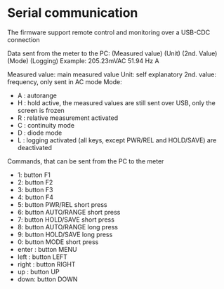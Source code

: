 # Serial communication

The firmware support remote control and monitoring over a USB-CDC connection

Data sent from the meter to the PC:
(Measured value) (Unit) (2nd. Value) (Mode) (Logging)
Example: 205.23mVAC 51.94 Hz A

Measured value: main measured value
Unit: self explanatory
2nd. value: frequency, only sent in AC mode
Mode:
- A : autorange
- H : hold active, the measured values are still sent over USB, only the screen is frozen
- R : relative measurement activated
- C : continuity mode
- D : diode mode
- L : logging activated (all keys, except PWR/REL and HOLD/SAVE) are deactivated

Commands, that can be sent from the PC to the meter
- 1: button F1
- 2: button F2
- 3: button F3
- 4: button F4
- 5: button PWR/REL short press
- 6: button AUTO/RANGE short press
- 7: button HOLD/SAVE short press
- 8: button AUTO/RANGE long press
- 9: button HOLD/SAVE long press
- 0: button MODE short press
- enter : button MENU
- left : button LEFT
- right : button RIGHT
- up : button UP
- down: button DOWN
